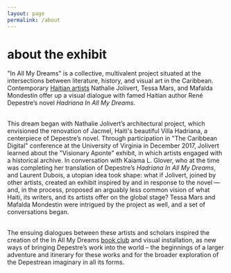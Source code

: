 ```yaml
---
layout: page
permalink: /about
---
```

<div id="column-a"><h1>about the exhibit</h1></div>


<div id="column-b"><p>"In All My Dreams" is a collective, multivalent project situated at the intersections between literature, history, and visual art in the Caribbean. Contemporary <a href="/hadriana/artists">Haitian artists</a> Nathalie Jolivert, Tessa Mars, and Mafalda Mondestin offer up a visual dialogue with famed Haitian author René Depestre’s novel <em>Hadriana In All My Dreams</em>. 
 <br><br>
  
This dream began with Nathalie Jolivert’s architectural project, which envisioned the renovation of Jacmel, Haiti's beautiful Villa Hadriana, a centerpiece of Depestre’s novel. Through participation in "The Caribbean Digital" conference at the University of Virginia in December 2017, Jolivert learned about the "Visionary Aponte" exhibit, in which artists engaged with a historical archive. In conversation with Kaiama L. Glover, who at the time was completing her translation of Depestre’s <em> Hadriana In All My Dreams</em>, and Laurent Dubois, a utopian idea took shape: what if Jolivert, joined by other artists, created an exhibit inspired by and in response to the novel &#8212; and, in the process, proposed an arguably less common vision of what Haiti, its writers, and its artists offer on the global stage? Tessa Mars and Mafalda Mondestin were intrigued by the project as well, and a set of conversations began. <br><br>

The ensuing dialogues between these artists and scholars inspired the creation of the In All My Dreams <a href="/hadriana/bookclub">book club</a> and visual installation, as new ways of bringing Depestre’s work into the world – the beginnings of a larger adventure and itinerary for these works and for the broader exploration of the Depestrean imaginary in all its forms. </p> </div>

